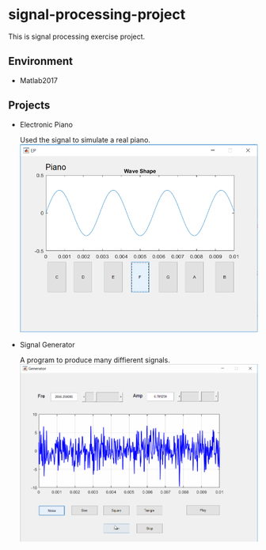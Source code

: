 # signal-processing-project
This is signal processing exercise project.

## Environment
- Matlab2017

## Projects
- Electronic Piano

    Used the signal to simulate a real piano.
![Electronic piano](images/show.png)    

- Signal Generator

  A program to produce many diffierent signals.
![Signal generator](images/signalGeneratorShow.gif)
